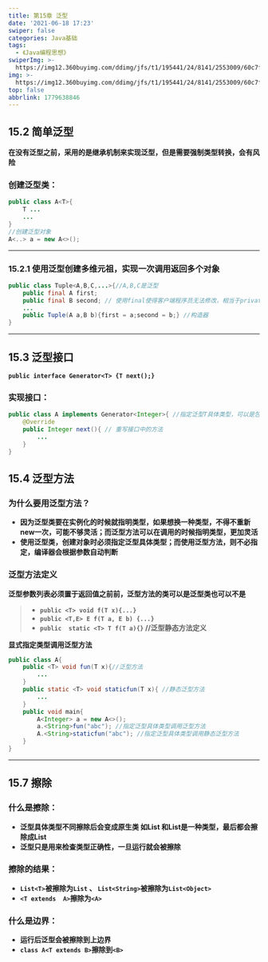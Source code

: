 ```yaml
---
title: 第15章 泛型
date: '2021-06-18 17:23'
swiper: false
categories: Java基础
tags:
  - 《Java编程思想》
swiperImg: >-
  https://img12.360buyimg.com/ddimg/jfs/t1/195441/24/8141/2553009/60c7fd32E53be5795/52b89ca402f48914.jpg
img: >-
  https://img12.360buyimg.com/ddimg/jfs/t1/195441/24/8141/2553009/60c7fd32E53be5795/52b89ca402f48914.jpg
top: false
abbrlink: 1779638846
---
```

## 15.2 简单泛型
**在没有泛型之前，采用的是继承机制来实现泛型，但是需要强制类型转换，会有风险**
### 创建泛型类：
```java
public class A<T>{
	T ...
    ...
}
//创建泛型对象
A<..> a = new A<>();
```

---

### 15.2.1 使用泛型创建多维元祖，实现一次调用返回多个对象
```java
public class Tuple<A,B,C,...>{//A,B,C是泛型
	public final A first;
    public final B second; // 使用final使得客户端程序员无法修改，相当于private+getset方法
    ...
    public Tuple(A a,B b){first = a;second = b;} //构造器
}
```

---

## 15.3 泛型接口
**`public interface Generator<T> {T next();}`**
### 实现接口：
```java
public class A implements Generator<Integer>{ //指定泛型T具体类型，可以是包装类数据类型也可以是自定义类
    @Override
	public Integer next(){ // 重写接口中的方法
    	...
    }
}
```
## 15.4 泛型方法
### 为什么要用泛型方法？

- **因为泛型类要在实例化的时候就指明类型，如果想换一种类型，不得不重新new一次，可能不够灵活；而泛型方法可以在调用的时候指明类型，更加灵活**
- **使用泛型类，创建对象时必须指定泛型具体类型；而使用泛型方法，则不必指定，编译器会根据参数自动判断**

### 泛型方法定义
**泛型参数列表必须置于返回值之前前，泛型方法的类可以是泛型类也可以不是**
> - **`public <T> void f(T x){...}`**
> - **`public <T,E> E f(T a, E b) {...}`**
> - **`public  static <T> T f(T a){}`  //泛型静态方法定义**



**显式指定类型调用泛型方法**
```java
public class A{
	public <T> void fun(T x){//泛型方法
    	...
    }
    public static <T> void staticfun(T x){ //静态泛型方法
    	...
    }
    public void main{
    	A<Integer> a = new A<>();
        a.<String>fun("abc"); //指定泛型具体类型调用泛型方法
        A.<String>staticfun("abc"); //指定泛型具体类型调用静态泛型方法
    }
}
```

---

## 15.7 擦除
### 什么是擦除：

- **泛型具体类型不同擦除后会变成原生类 如List<String> 和List<Integer>是一种类型，最后都会擦除成List**
- **泛型只是用来检查类型正确性，一旦运行就会被擦除**
### 擦除的结果：

- **`List<T>`被擦除为`List`  、  `List<String>`被擦除为`List<Object>`**
- **`<T extends  A>`擦除为`<A>`**

### 什么是边界：

- **运行后泛型会被擦除到上边界**
- **`class A<T extends B>`擦除到`<B>`**
